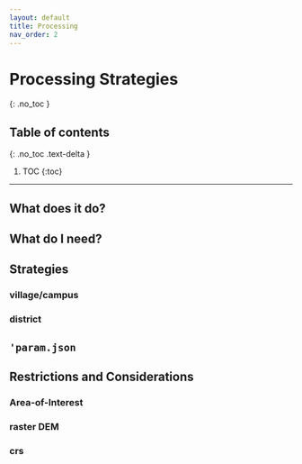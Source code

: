 ```yaml
---
layout: default
title: Processing
nav_order: 2
---
```


# Processing Strategies
{: .no_toc }

## Table of contents
{: .no_toc .text-delta }

1. TOC
{:toc}

---

## What does it do?

## What do I need?

## Strategies

### village/campus

### district

## `'param.json`

## Restrictions and Considerations

### Area-of-Interest

### raster DEM

### crs
